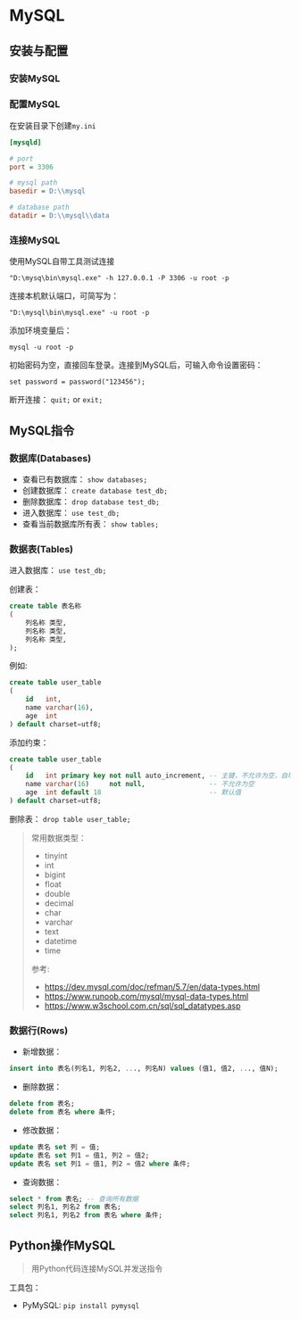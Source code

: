 # MySQL

## 安装与配置

### 安装MySQL

### 配置MySQL

在安装目录下创建`my.ini`

```ini
[mysqld]

# port
port = 3306

# mysql path
basedir = D:\\mysql

# database path
datadir = D:\\mysql\\data
```

### 连接MySQL

使用MySQL自带工具测试连接

```shell
"D:\mysq\bin\mysql.exe" -h 127.0.0.1 -P 3306 -u root -p
```

连接本机默认端口，可简写为：

```shell
"D:\mysql\bin\mysql.exe" -u root -p
```

添加环境变量后：

```shell
mysql -u root -p
```

初始密码为空，直接回车登录。连接到MySQL后，可输入命令设置密码：

```
set password = password("123456");
```

断开连接：
`quit;` or `exit;`

## MySQL指令

### 数据库(Databases)

- 查看已有数据库：
  `show databases;`
- 创建数据库：
  `create database test_db;`
- 删除数据库：
  `drop database test_db;`
- 进入数据库：
  `use test_db;`
- 查看当前数据库所有表：
  `show tables;`

### 数据表(Tables)

进入数据库：
`use test_db;`

创建表：

```sql
create table 表名称
(
    列名称 类型,
    列名称 类型,
    列名称 类型,
);
```

例如:

```sql
create table user_table
(
    id   int,
    name varchar(16),
    age  int
) default charset=utf8;
```

添加约束：

```sql
create table user_table
(
    id   int primary key not null auto_increment, -- 主键，不允许为空，自增
    name varchar(16)     not null,                -- 不允许为空
    age  int default 18                           -- 默认值
) default charset=utf8;
```

删除表：
`drop table user_table;`

> 常用数据类型：
> - tinyint
> - int
> - bigint
> - float
> - double
> - decimal
> - char
> - varchar
> - text
> - datetime
> - time
>
> 参考:
> - https://dev.mysql.com/doc/refman/5.7/en/data-types.html
> - https://www.runoob.com/mysql/mysql-data-types.html
> - https://www.w3school.com.cn/sql/sql_datatypes.asp

### 数据行(Rows)

- 新增数据：

```sql
insert into 表名(列名1, 列名2, ..., 列名N) values (值1, 值2, ..., 值N);
```

- 删除数据：

```sql
delete from 表名;
delete from 表名 where 条件;
```

- 修改数据：

```sql
update 表名 set 列 = 值;
update 表名 set 列1 = 值1, 列2 = 值2;
update 表名 set 列1 = 值1, 列2 = 值2 where 条件;
```

- 查询数据：

```sql
select * from 表名; -- 查询所有数据
select 列名1, 列名2 from 表名;
select 列名1, 列名2 from 表名 where 条件;
```

## Python操作MySQL

> 用Python代码连接MySQL并发送指令

工具包：

- PyMySQL: `pip install pymysql`
